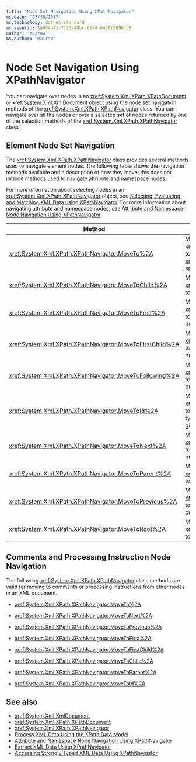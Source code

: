 ```yaml
---
title: "Node Set Navigation Using XPathNavigator"
ms.date: "03/30/2017"
ms.technology: dotnet-standard
ms.assetid: 1a954b41-7173-40bc-8544-d430f209b1e5
author: "mairaw"
ms.author: "mairaw"
---
```

# Node Set Navigation Using XPathNavigator
You can navigate over nodes in an <xref:System.Xml.XPath.XPathDocument> or <xref:System.Xml.XmlDocument> object using the node set navigation methods of the <xref:System.Xml.XPath.XPathNavigator> class. You can navigate over all the nodes or over a selected set of nodes returned by one of the selection methods of the <xref:System.Xml.XPath.XPathNavigator> class.  
  
## Element Node Set Navigation  
 The <xref:System.Xml.XPath.XPathNavigator> class provides several methods used to navigate element nodes. The following table shows the navigation methods available and a description of how they move; this does not include methods used to navigate attribute and namespace nodes.  
  
 For more information about selecting nodes in an <xref:System.Xml.XPath.XPathNavigator> object, see [Selecting, Evaluating and Matching XML Data using XPathNavigator](../../../../docs/standard/data/xml/selecting-evaluating-and-matching-xml-data-using-xpathnavigator.md). For more information about navigating attribute and namespace nodes, see [Attribute and Namespace Node Navigation Using XPathNavigator](../../../../docs/standard/data/xml/attribute-and-namespace-node-navigation-using-xpathnavigator.md).  
  
|Method|Description|  
|------------|-----------------|  
|<xref:System.Xml.XPath.XPathNavigator.MoveTo%2A>|Moves the <xref:System.Xml.XPath.XPathNavigator> to the same position of the <xref:System.Xml.XPath.XPathNavigator> specified.|  
|<xref:System.Xml.XPath.XPathNavigator.MoveToChild%2A>|Moves the <xref:System.Xml.XPath.XPathNavigator> to a child node of the current node.|  
|<xref:System.Xml.XPath.XPathNavigator.MoveToFirst%2A>|Moves the <xref:System.Xml.XPath.XPathNavigator> to the first sibling node of the current node.|  
|<xref:System.Xml.XPath.XPathNavigator.MoveToFirstChild%2A>|Moves the <xref:System.Xml.XPath.XPathNavigator> to the first child node of the current node.|  
|<xref:System.Xml.XPath.XPathNavigator.MoveToFollowing%2A>|Moves the <xref:System.Xml.XPath.XPathNavigator> to the specified element in document order.|  
|<xref:System.Xml.XPath.XPathNavigator.MoveToId%2A>|Moves the <xref:System.Xml.XPath.XPathNavigator> to the node that has an attribute of type `ID` with a value that matches the given <xref:System.String>.|  
|<xref:System.Xml.XPath.XPathNavigator.MoveToNext%2A>|Moves the <xref:System.Xml.XPath.XPathNavigator> to the next sibling node of the current node.|  
|<xref:System.Xml.XPath.XPathNavigator.MoveToParent%2A>|Moves the <xref:System.Xml.XPath.XPathNavigator> to the parent node of the current node.|  
|<xref:System.Xml.XPath.XPathNavigator.MoveToPrevious%2A>|Moves the <xref:System.Xml.XPath.XPathNavigator> to the previous sibling node of the current node.|  
|<xref:System.Xml.XPath.XPathNavigator.MoveToRoot%2A>|Moves the <xref:System.Xml.XPath.XPathNavigator> to the root node of the XML document.|  
  
## Comments and Processing Instruction Node Navigation  
 The following <xref:System.Xml.XPath.XPathNavigator> class methods are valid for moving to comments or processing instructions from other nodes in an XML document.  
  
-   <xref:System.Xml.XPath.XPathNavigator.MoveTo%2A>  
  
-   <xref:System.Xml.XPath.XPathNavigator.MoveToNext%2A>  
  
-   <xref:System.Xml.XPath.XPathNavigator.MoveToPrevious%2A>  
  
-   <xref:System.Xml.XPath.XPathNavigator.MoveToFirst%2A>  
  
-   <xref:System.Xml.XPath.XPathNavigator.MoveToFirstChild%2A>  
  
-   <xref:System.Xml.XPath.XPathNavigator.MoveToChild%2A>  
  
-   <xref:System.Xml.XPath.XPathNavigator.MoveToParent%2A>  
  
-   <xref:System.Xml.XPath.XPathNavigator.MoveToId%2A>  
  
## See also

- <xref:System.Xml.XmlDocument>  
- <xref:System.Xml.XPath.XPathDocument>  
- <xref:System.Xml.XPath.XPathNavigator>  
- [Process XML Data Using the XPath Data Model](../../../../docs/standard/data/xml/process-xml-data-using-the-xpath-data-model.md)  
- [Attribute and Namespace Node Navigation Using XPathNavigator](../../../../docs/standard/data/xml/attribute-and-namespace-node-navigation-using-xpathnavigator.md)  
- [Extract XML Data Using XPathNavigator](../../../../docs/standard/data/xml/extract-xml-data-using-xpathnavigator.md)  
- [Accessing Strongly Typed XML Data Using XPathNavigator](../../../../docs/standard/data/xml/accessing-strongly-typed-xml-data-using-xpathnavigator.md)
